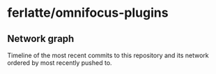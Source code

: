 # ferlatte/omnifocus-plugins

## Network graph

Timeline of the most recent commits to this repository and its network ordered by most recently pushed to.

